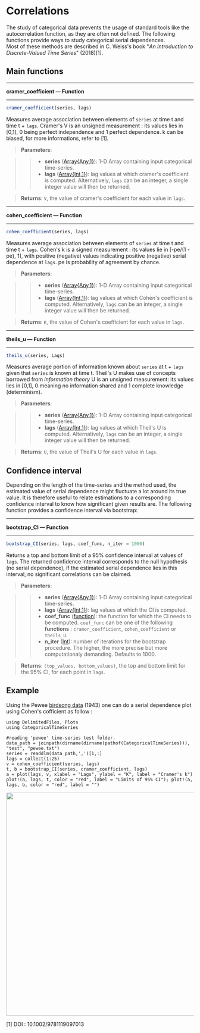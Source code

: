 # Correlations
The study of categorical data prevents the usage of standard tools like the autocorrelation function, as they are often not defined. The following functions provide ways to study categorical serial dependences.  
Most of these methods are described in C. Weiss's book "*An Introduction to Discrete-Valued Time Series*" (2018)[1].
## Main functions
- - -
**cramer_coefficient — Function**
- - -
```Julia
cramer_coefficient(series, lags)
```
Measures average association between elements of ```series``` at time t and time t + ```lags```. Cramer's V is an unsigned measurement : its values lies in [0,1], 0 being perfect independence and 1 perfect dependence. k can be biased, for more informations, refer to [1].
> **Parameters**:

>>* **series** ([Array{Any,1}](https://docs.julialang.org/en/v1/base/arrays/)): 1-D Array containing input categorical time-series.
>>* **lags** ([Array{Int,1}](https://docs.julialang.org/en/v1/base/arrays/)): lag values at which cramer's coefficient is computed. Alternatively, `lags` can be an integer, a single integer value will then be returned.  

> **Returns**: `V`, the value of cramer's coefficient for each value in `lags`.

- - -
**cohen_coefficient — Function**
- - -
```Julia
cohen_coefficient(series, lags)
```
Measures average association between elements of ```series``` at time t and time t + ```lags```.
Cohen's k is a signed measurement : its values lie in [-pe/(1 -pe), 1], with positive (negative) values indicating positive (negative) serial dependence at `lags`. pe is probability of agreement by chance.

> **Parameters**:

>>* **series** ([Array{Any,1}](https://docs.julialang.org/en/v1/base/arrays/)): 1-D Array containing input categorical time-series.
>>* **lags** ([Array{Int,1}](https://docs.julialang.org/en/v1/base/arrays/)): lag values at which Cohen's coefficient is computed. Alternatively, `lags` can be an integer, a single integer value will then be returned.  

> **Returns**: `K`, the value of Cohen's coefficient for each value in `lags`.

- - -
**theils_u — Function**
- - -
```Julia
theils_u(series, Lags)
```
Measures average portion of information known about `series` at t + `lags` given that `series` is known at time t. Theil's U makes use of concepts borrowed from *information theory*
U is an unsigned measurement: its values lies in [0,1], 0 meaning no information shared and 1 complete knowledge (determinism).

> **Parameters**:

>>* **series** ([Array{Any,1}](https://docs.julialang.org/en/v1/base/arrays/)): 1-D Array containing input categorical time-series.
>>* **lags** ([Array{Int,1}](https://docs.julialang.org/en/v1/base/arrays/)): lag values at which Theil's U is computed. Alternatively, `lags` can be an integer, a single integer value will then be returned.  

> **Returns**: `U`, the value of Theil's U for each value in `lags`.

## Confidence interval
Depending on the length of the time-series and the method used, the estimated value of serial dependence might fluctuate a lot around its true value.
It is therefore useful to relate estimations to a corresponding confidence interval to know how significant given results are. The following function provides a confidence interval via bootstrap:
- - -
**bootstrap_CI — Function**
- - -
```Julia
bootstrap_CI(series, lags, coef_func, n_iter = 1000)
```
Returns a top and bottom limit of a 95% confidence interval at values of `lags`. The returned confidence interval corresponds to the null hypothesis (no serial dependence), if the estimated serial dependence lies in this interval, no significant correlations can be claimed.

> **Parameters**:

>>* **series** ([Array{Any,1}](https://docs.julialang.org/en/v1/base/arrays/)): 1-D Array containing input categorical time-series.
>>* **lags** ([Array{Int,1}](https://docs.julialang.org/en/v1/base/arrays/)): lag values at which the CI is computed.
>>* **coef_func** ([function](https://docs.julialang.org/en/v1/manual/functions/)): the function for which the CI needs to be computed.
            `coef_func` can be one of the following **functions** : `cramer_coefficient`, `cohen_coefficient` or `theils_U`.
>>* **n_iter** ([Int](https://docs.julialang.org/en/v1/manual/integers-and-floating-point-numbers/)): number of iterations for the bootstrap procedure. The higher, the more precise but more computationaly demanding. Defaults to 1000.

> **Returns**: `(top_values, bottom_values)`, the top and bottom limit for the 95% CI, for each point in `lags`.

## Example
Using the Pewee [birdsong data](https://github.com/johncwok/CategoricalTimeSeries.jl/tree/main/test) (1943) one can do a serial dependence plot using Cohen's cofficient as follow :
```
using DelimitedFiles, Plots
using CategoricalTimeSeries

#reading 'pewee' time-series test folder.
data_path = joinpath(dirname(dirname(pathof(CategoricalTimeSeries))), "test", "pewee.txt")
series = readdlm(data_path,',')[1,:]
lags = collect(1:25)
v = cohen_coefficient(series, lags)
t, b = bootstrap_CI(series, cramer_coefficient, lags)
a = plot(lags, v, xlabel = "Lags", ylabel = "K", label = "Cramer's k")
plot!(a, lags, t, color = "red", label = "Limits of 95% CI"); plot!(a, lags, b, color = "red", label = "")
```

<img src=https://user-images.githubusercontent.com/34754896/90892617-de87fe80-e3bd-11ea-8f0e-f2e4d77959f2.PNG width = "600">


[1] DOI : 10.1002/9781119097013
